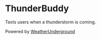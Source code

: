 # ThunderBuddy
Texts users when a thunderstorm is coming.

Powered by [WeatherUnderground](https://www.wunderground.com)